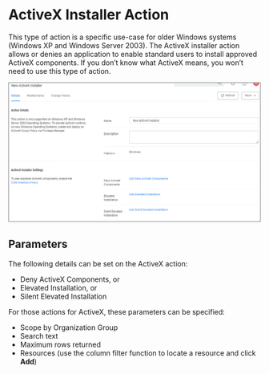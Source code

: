 [title]: # (ActiveX Installer)
[tags]: # (action,win7)
[priority]: # (3)
# ActiveX Installer Action

This type of action is a specific use-case for older Windows systems (Windows XP and Windows Server 2003). The ActiveX installer action allows or denies an application to enable standard users to install approved ActiveX components. If you don’t know what ActiveX means, you won’t need to use this type of action.

![ActiveX Action Details](images/activeX.png "ActiveX Installer action")

## Parameters

The following details can be set on the ActiveX action:

* Deny ActiveX Components, or
* Elevated Installation, or
* Silent Elevated Installation

For those actions for ActiveX, these parameters can be specified:

* Scope by Organization Group
* Search text
* Maximum rows returned
* Resources (use the column filter function to locate a resource and click __Add__)

